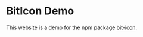 # BitIcon Demo

This website is a demo for the npm package [bit-icon](https://www.npmjs.com/package/bit-icon).
